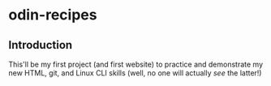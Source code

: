 # odin-recipes

## Introduction

This'll be my first project (and first website) to practice and demonstrate my new HTML, git, and Linux CLI skills (well, no one will actually _see_ the latter!)
